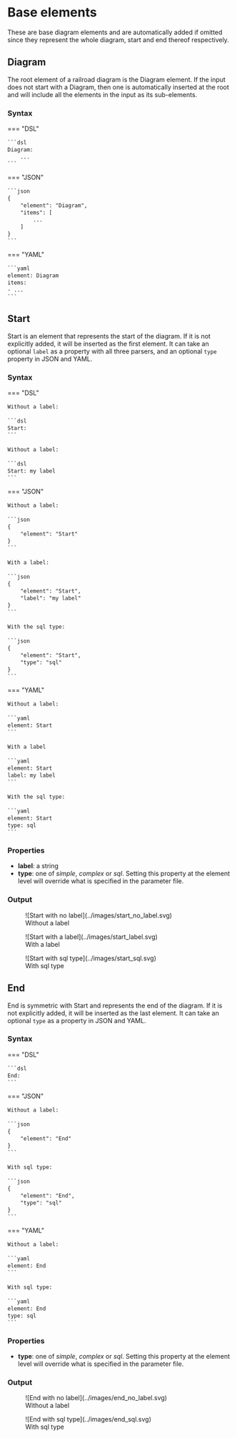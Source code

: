 <!-- markdownlint-disable-file MD033 MD024 -->
# Base elements

These are base diagram elements and are automatically added if omitted since they represent the whole diagram, start and end thereof respectively.

## Diagram

The root element of a railroad diagram is the Diagram element. If the input does not start with a Diagram, then one is automatically inserted at the root and will include all the elements in the input as its sub-elements.

### Syntax

=== "DSL"

    ```dsl
    Diagram:
        ...
    ```

=== "JSON"

    ```json
    {
        "element": "Diagram",
        "items": [
            ...
        ]
    }
    ```

=== "YAML"

    ```yaml
    element: Diagram
    items:
    - ...
    ```

## Start

Start is an element that represents the start of the diagram. If it is not explicitly added, it will be inserted as the first element. It can take an optional `label` as a property with all three parsers, and an optional `type` property in JSON and YAML.

### Syntax

=== "DSL"

    Without a label:

    ```dsl
    Start:
    ```

    Without a label:

    ```dsl
    Start: my label
    ```

=== "JSON"

    Without a label:

    ```json
    {
        "element": "Start"
    }
    ```

    With a label:

    ```json
    {
        "element": "Start",
        "label": "my label"
    }
    ```

    With the sql type:

    ```json
    {
        "element": "Start",
        "type": "sql"
    }
    ```

=== "YAML"

    Without a label:

    ```yaml
    element: Start
    ```

    With a label

    ```yaml
    element: Start
    label: my label
    ```

    With the sql type:

    ```yaml
    element: Start
    type: sql
    ```

### Properties

- **label**: a string
- **type**: one of *simple*, *complex* or *sql*. Setting this property at the element level will override what is specified in the parameter file.

### Output

<figure markdown>
![Start with no label](../images/start_no_label.svg)
<figcaption>Without a label</figcaption>
</figure>
<figure markdown>
![Start with a label](../images/start_label.svg)
<figcaption>With a label</figcaption>
</figure>
<figure markdown>
![Start with sql type](../images/start_sql.svg)
<figcaption>With sql type</figcaption>
</figure>

## End

End is symmetric with Start and represents the end of the diagram. If it is not explicitly added, it will be inserted as the last element. It can take an optional `type` as a property in JSON and YAML.

### Syntax

=== "DSL"

    ```dsl
    End:
    ```

=== "JSON"

    Without a label:

    ```json
    {
        "element": "End"
    }
    ```

    With sql type:

    ```json
    {
        "element": "End",
        "type": "sql"
    }
    ```

=== "YAML"

    Without a label:

    ```yaml
    element: End
    ```

    With sql type:

    ```yaml
    element: End
    type: sql
    ```

### Properties

- **type**: one of *simple*, *complex* or *sql*. Setting this property at the element level will override what is specified in the parameter file.

### Output

<figure markdown>
![End with no label](../images/end_no_label.svg)
<figcaption>Without a label</figcaption>
</figure>
<figure markdown>
![End with sql type](../images/end_sql.svg)
<figcaption>With sql type</figcaption>
</figure>
